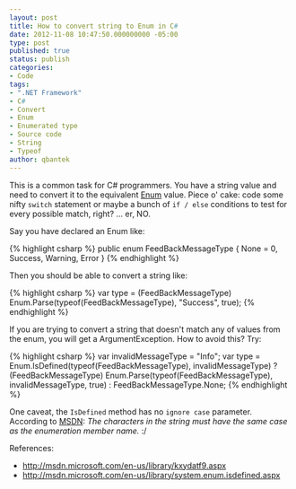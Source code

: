 ```yaml
---
layout: post
title: How to convert string to Enum in C#
date: 2012-11-08 10:47:50.000000000 -05:00
type: post
published: true
status: publish
categories:
- Code
tags:
- ".NET Framework"
- C#
- Convert
- Enum
- Enumerated type
- Source code
- String
- Typeof
author: qbantek
---
```

<p>This is a common task for C# programmers. You have a string value and need to convert it to the equivalent <a class="zem_slink" title="Enumerated type" href="http://en.wikipedia.org/wiki/Enumerated_type" target="_blank" rel="wikipedia">Enum</a> value. Piece o' cake: code some nifty <code>switch</code> statement or maybe a bunch of <code>if / else</code> conditions to test for every possible match, right? ... er, NO.</p>
<p>Say you have declared an Enum like:</p>
{% highlight csharp %} public enum FeedBackMessageType { None = 0, Success, Warning, Error } {% endhighlight %}
<p>Then you should be able to convert a string like:</p>
{% highlight csharp %} var type = (FeedBackMessageType) Enum.Parse(typeof(FeedBackMessageType), "Success", true); {% endhighlight %}
<p>If you are trying to convert a string that doesn't match any of values from the enum, you will get a ArgumentException. How to avoid this? Try:</p>
{% highlight csharp %} var invalidMessageType = "Info"; 
var type = Enum.IsDefined(typeof(FeedBackMessageType), invalidMessageType) 
		? (FeedBackMessageType) Enum.Parse(typeof(FeedBackMessageType), invalidMessageType, true) 
		: FeedBackMessageType.None; {% endhighlight %}
<p>One caveat, the <code>IsDefined</code> method has no <code>ignore case</code> parameter. According to <a title="MSDN - Enum.IsDefined Method" href="http://bit.ly/UnSCy7">MSDN</a>: <em>The characters in the string must have the same case as the enumeration member name.</em> :/</p>
<p>References:</p>
<ul>
    <li><a href="http://bit.ly/Z6p1bo" title="Enum.Parse Method (Type, String, Boolean)">http://msdn.microsoft.com/en-us/library/kxydatf9.aspx</a></li>
    <li><a href="http://bit.ly/UnSCy7" title="Enum.IsDefined Method">http://msdn.microsoft.com/en-us/library/system.enum.isdefined.aspx</a></li>
</ul>